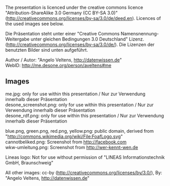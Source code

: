 The presentation is licenced under the creative commons licence "Attribution-ShareAlike 3.0 Germany (CC BY-SA 3.0)" (http://creativecommons.org/licenses/by-sa/3.0/de/deed.en). Licences of the used images see below.

Die Präsentation steht unter einer "Creative Commons Namensnennung-Weitergabe unter gleichen Bedingungen 3.0 Deutschland" Lizenz. (http://creativecommons.org/licenses/by-sa/3.0/de/). Die Lizenzen der benutzten Bilder sind unten aufgeführt.

Author / Autor: "Angelo Veltens, http://datenwissen.de"  
WebID: http://me.desone.org/person/aveltens#me

## Images

me.jpg: only for use within this presentation / Nur zur Verwendung innerhalb dieser Präsentation  
desone_screenshot.png: only for use within this presentation / Nur zur Verwendung innerhalb dieser Präsentation  
desone_rdf.png: only for use within this presentation / Nur zur Verwendung innerhalb dieser Präsentation  

blue.png, green.png, red.png, yellow.png: public domain, derived from "http://commons.wikimedia.org/wiki/File:FoafLogo.svg"  
cannotbeliked.png: Screenshot from http://facebook.com  
wkw-umleitung.png: Screenshot from http://wer-kennt-wen.de  

Lineas logo: Not for use without permission of "LINEAS Informationstechnik GmbH, Braunschweig"  

All other images: cc-by (http://creativecommons.org/licenses/by/3.0/), By: "Angelo Veltens, http://datenwissen.de"  
